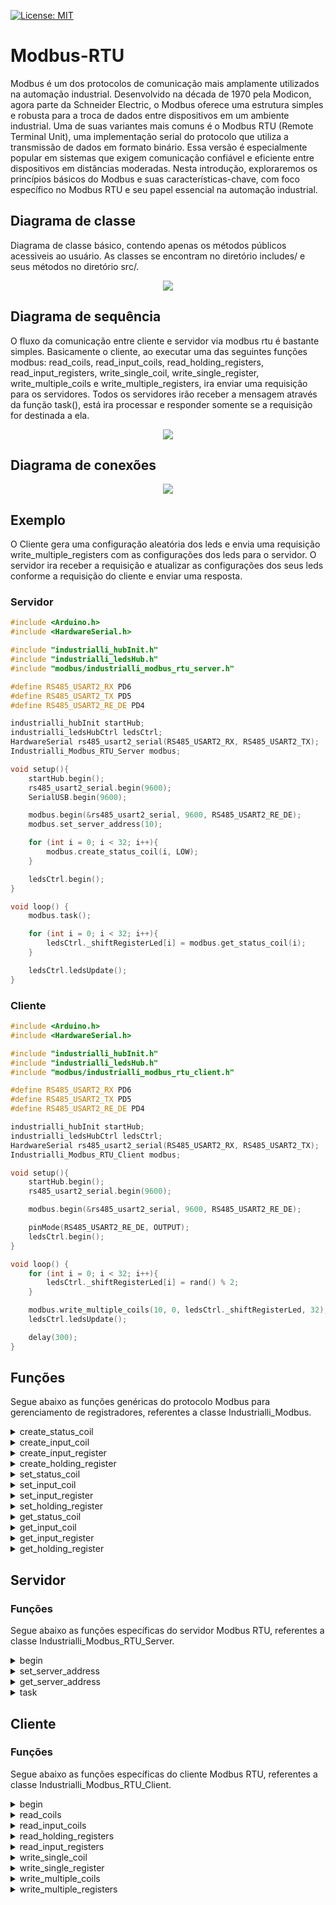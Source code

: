 [![License: MIT](https://img.shields.io/badge/License-MIT-yellow.svg)](https://opensource.org/licenses/MIT)

# Modbus-RTU
Modbus é um dos protocolos de comunicação mais amplamente utilizados na automação industrial. Desenvolvido na década de 1970 pela Modicon, agora parte da Schneider Electric, o Modbus oferece uma estrutura simples e robusta para a troca de dados entre dispositivos em um ambiente industrial. Uma de suas variantes mais comuns é o Modbus RTU (Remote Terminal Unit), uma implementação serial do protocolo que utiliza a transmissão de dados em formato binário. Essa versão é especialmente popular em sistemas que exigem comunicação confiável e eficiente entre dispositivos em distâncias moderadas. Nesta introdução, exploraremos os princípios básicos do Modbus e suas características-chave, com foco específico no Modbus RTU e seu papel essencial na automação industrial.

## Diagrama de classe
Diagrama de classe básico, contendo apenas os métodos públicos acessiveis ao usuário. As classes se encontram no diretório includes/ e seus métodos no diretório src/.

<p align="center">
  <img src="https://github.com/Industrialli/Modbus-RTU/blob/main/class_diagram.png" />
</p>

## Diagrama de sequência
O fluxo da comunicação entre cliente e servidor via modbus rtu é bastante simples. Basicamente o cliente, ao executar uma das seguintes funções modbus: read_coils, read_input_coils, read_holding_registers, read_input_registers, write_single_coil, write_single_register, write_multiple_coils e write_multiple_registers, ira enviar uma requisição para os servidores. Todos os servidores irão receber a mensagem através da função task(), está ira processar e responder somente se a requisição for destinada a ela.

<p align="center">
  <img src="https://github.com/Industrialli/Modbus-RTU/blob/main/sequence_diagram.png" />
</p>

## Diagrama de conexões

<p align="center">
  <img src="https://github.com/Industrialli/Modbus-RTU/blob/main/industrialli_hub_rs485.png" />
</p>

## Exemplo
O Cliente gera uma configuração aleatória dos leds e envia uma requisição write_multiple_registers com as configurações dos leds para o servidor. O servidor ira receber a requisição e atualizar as configurações dos seus leds conforme a requisição do cliente e enviar uma resposta.


### Servidor
```cpp
#include <Arduino.h>
#include <HardwareSerial.h>

#include "industrialli_hubInit.h"
#include "industrialli_ledsHub.h"
#include "modbus/industrialli_modbus_rtu_server.h"

#define RS485_USART2_RX PD6
#define RS485_USART2_TX PD5
#define RS485_USART2_RE_DE PD4

industrialli_hubInit startHub;
industrialli_ledsHubCtrl ledsCtrl;
HardwareSerial rs485_usart2_serial(RS485_USART2_RX, RS485_USART2_TX);
Industrialli_Modbus_RTU_Server modbus;

void setup(){
	startHub.begin();
	rs485_usart2_serial.begin(9600);
	SerialUSB.begin(9600);

	modbus.begin(&rs485_usart2_serial, 9600, RS485_USART2_RE_DE);
	modbus.set_server_address(10);

	for (int i = 0; i < 32; i++){
		modbus.create_status_coil(i, LOW);
	}

	ledsCtrl.begin();
}

void loop() {
	modbus.task();

	for (int i = 0; i < 32; i++){
		ledsCtrl._shiftRegisterLed[i] = modbus.get_status_coil(i);
	}

	ledsCtrl.ledsUpdate();
}
```

### Cliente
```cpp
#include <Arduino.h>
#include <HardwareSerial.h>

#include "industrialli_hubInit.h"
#include "industrialli_ledsHub.h"
#include "modbus/industrialli_modbus_rtu_client.h"

#define RS485_USART2_RX PD6
#define RS485_USART2_TX PD5
#define RS485_USART2_RE_DE PD4

industrialli_hubInit startHub;
industrialli_ledsHubCtrl ledsCtrl;
HardwareSerial rs485_usart2_serial(RS485_USART2_RX, RS485_USART2_TX);
Industrialli_Modbus_RTU_Client modbus;

void setup(){
	startHub.begin();
	rs485_usart2_serial.begin(9600);

	modbus.begin(&rs485_usart2_serial, 9600, RS485_USART2_RE_DE);

	pinMode(RS485_USART2_RE_DE, OUTPUT);
	ledsCtrl.begin();
}

void loop() {
	for (int i = 0; i < 32; i++){
		ledsCtrl._shiftRegisterLed[i] = rand() % 2;
	}

	modbus.write_multiple_coils(10, 0, ledsCtrl._shiftRegisterLed, 32);
	ledsCtrl.ledsUpdate();

	delay(300);
}
```

## Funções

Segue abaixo as funções genéricas do protocolo Modbus para gerenciamento de registradores, referentes a classe Industrialli_Modbus.

<details>
<summary>create_status_coil</summary>

Inicializa um registrador do tipo coil.

**Parâmetros:**
- uint16_t _address: endereço do coil.
- bool: _value: valor do coil.

**Retorno:** void

**Exemplo**
```cpp
modbus.create_status_coil(11, 1);
```
</details>
  
<details>
<summary>create_input_coil</summary>

Inicializa um registrador do tipo discrete input coil.

**Parâmetros:**

- uint16_t _address: endereço do coil.
- bool: _value: valor do coil.

**Retorno:** void

**Exemplo**
```cpp
  modbus.create_input_coil(11, 1);
```
</details>

<details>
<summary>create_input_register</summary>

Inicializa um registrador do tipo input.

**Parâmetros:**

- uint16_t _address: endereço do registrador.
- uint16_t: _value: valor do registrador.

**Retorno:** void

**Exemplo**
```cpp
  modbus.create_input_register(15, 1332);
```
</details>

<details>
<summary>create_holding_register</summary>

Inicializa um registrador do tipo holding.

**Parâmetros:**

- uint16_t _address: endereço do registrador.
- uint16_t: _value: valor do registrador.

**Retorno:** void

**Exemplo**
```cpp
  modbus.create_holding_register(12, 5543);
```
</details>

<details>
<summary>set_status_coil</summary>

Atualiza um registrador do tipo coil.

**Parâmetros:**
- uint16_t _address: endereço do coil.
- bool: _value: valor do coil.

**Retorno:** void

**Exemplo**
```cpp
modbus.set_status_coil(11, 1);
```
</details>
  
<details>
<summary>set_input_coil</summary>

Atualiza um registrador do tipo discrete input coil.

**Parâmetros:**

- uint16_t _address: endereço do coil.
- bool: _value: valor do coil.

**Retorno:** void

**Exemplo**
```cpp
  modbus.set_input_coil(11, 1);
```
</details>

<details>
<summary>set_input_register</summary>

Atualiza um registrador do tipo input.

**Parâmetros:**

- uint16_t _address: endereço do registrador.
- uint16_t: _value: valor do registrador.

**Retorno:** void

**Exemplo**
```cpp
  modbus.set_input_register(15, 1332);
```
</details>

<details>
<summary>set_holding_register</summary>

Atualiza um registrador do tipo holding.

**Parâmetros:**

- uint16_t _address: endereço do registrador.
- uint16_t: _value: valor do registrador.

**Retorno:** void

**Exemplo**
```cpp
  modbus.set_holding_register(12, 5543);
```
</details>

<details>
<summary>get_status_coil</summary>

Retorna o valor de um registrador do tipo coil.

**Parâmetros:**
- uint16_t _address: endereço do coil.

**Retorno:** bool: valor do coil.

**Exemplo**
```cpp
bool value = modbus.get_status_coil(11);
```
</details>
  
<details>
<summary>get_input_coil</summary>

Retorna o valor de um registrador do tipo discrete input coil.

**Parâmetros:**

- uint16_t _address: endereço do coil.

**Retorno:** bool: valor do coil.

**Exemplo**
```cpp
bool value = modbus.get_input_coil(11);
```
</details>

<details>
<summary>get_input_register</summary>

Retorna o valor de um registrador do tipo input.

**Parâmetros:**

- uint16_t _address: endereço do registrador.

**Retorno:** uint16_t: valor do registrador.

**Exemplo**
```cpp
uint16_t value = modbus.set_input_register(15);
```
</details>

<details>
<summary>get_holding_register</summary>

Retorna o valor de um registrador do tipo holding.

**Parâmetros:**

- uint16_t _address: endereço do registrador.

**Retorno:** uint16_t: valor do registrador.

**Exemplo**
```cpp
uint16_t value = modbus.get_holding_register(12);
```
</details>

## Servidor

### Funções

Segue abaixo as funções específicas do servidor Modbus RTU, referentes a classe Industrialli_Modbus_RTU_Server.

<details>
<summary>begin</summary>
Inicializa um servidor Modbus RTU.

**Parâmetros:**

- HardwareSerial *_serial: endereço de memória referente a conexão serial.
- long _baud: frequência da comunicação serial.
- int _de_pin: pino re/de.

**Retorno:** void

**Exemplo**
```cpp
rs485_usart2_serial.begin(9600);
modbus.begin(&rs485_usart2_serial, 9600, RS485_USART2_RE_DE);
```
</details>

<details>
<summary>set_server_address</summary>
Define o endereço do servidor Modbus RTU.

**Parâmetros:**

- uint8_t _server_address: endereço do servidor.

**Retorno:** void

**Exemplo**
```cpp
modbus.set_server_address(10);
```
</details>

<details>
<summary>get_server_address</summary>
Retorna o endereço do servidor Modbus RTU.

**Parâmetros:** void

**Retorno:** uint8_t _server_address: endereço do servidor.
</details>

<details>
<summary>task</summary>
Recebe, processa e responde um frame de requisição do cliente.

**Parâmetros:** void

**Retorno:** void

**Exemplo**
```cpp
void loop(){
  modbus.task();
}
```
</details>

## Cliente

### Funções

Segue abaixo as funções específicas do cliente Modbus RTU, referentes a classe Industrialli_Modbus_RTU_Client.

<details>
<summary>begin</summary>
Inicializa um cliente Modbus RTU.

**Parâmetros:**

- HardwareSerial *_serial: endereço de memória referente a conexão serial.
- long _baud: frequência da comunicação serial.
- int _de_pin: pino re/de.

**Retorno:** void

**Exemplo**
```cpp
rs485_usart2_serial.begin(9600);
modbus.begin(&rs485_usart2_serial, 9600, RS485_USART2_RE_DE);
```
</details>

<details>
<summary>read_coils</summary>
Envia uma requisição Modbus RTU do tipo read coils para um servidor.

**Parâmetros:**

- uint8_t _address: endereço do servidor.
- uint16_t _starting_address: endereço de inicio da leitura dos registradores do tipo status coil.
- uint16_t _quantity_of_coils: quantidade de registradores do tipo status coil que serão lidos a partir do endereço de início.

**Retorno:** void

**Exemplo**
```cpp
modbus.read_coils(10, 0, 32);
```
</details>

<details>
<summary>read_input_coils</summary>
Envia uma requisição Modbus RTU do tipo read input coils para um servidor.

**Parâmetros:**

- uint8_t _address: endereço do servidor.
- uint16_t _starting_address: endereço de inicio da leitura dos registradores do tipo input coil.
- uint16_t _quantity_of_coils: quantidade de registradores do tipo input coil que serão lidos a partir do endereço de início.

**Retorno:** void

**Exemplo**
```cpp
modbus.read_input_coils(10, 0, 32);
```
</details>

<details>
<summary>read_holding_registers</summary>
Envia uma requisição Modbus RTU do tipo read holding registers para um servidor.

**Parâmetros:**

- uint8_t _address: endereço do servidor.
- uint16_t _starting_address: endereço de inicio da leitura dos registradores do tipo holding.
- uint16_t _quantity_of_registers: quantidade de registradores do holding que serão lidos a partir do endereço de início.

**Retorno:** void

**Exemplo**
```cpp
modbus.read_holding_registers(10, 0, 32);
```
</details>

<details>
<summary>read_input_registers</summary>
Envia uma requisição Modbus RTU do tipo read input registers para um servidor.

**Parâmetros:**

- uint8_t _address: endereço do servidor.
- uint16_t _starting_address: endereço de inicio da leitura dos registradores do tipo input.
- uint16_t _quantity_of_registers: quantidade de registradores do input que serão lidos a partir do endereço de início.

**Retorno:** void

**Exemplo**
```cpp
modbus.read_input_registers(10, 0, 32);
```
</details>

<details>
<summary>write_single_coil</summary>
Envia uma requisição Modbus RTU do tipo write single coil para um servidor.

**Parâmetros:**

- uint8_t _address: Endereço do servidor.
- uint16_t _coil_address: endereço do coil.
- uint16_t _value: valor do coil.

**Retorno:** void

**Exemplo**
```cpp
modbus.write_single_coil(10, 5, 0xFF00);
```
</details>

<details>
<summary>write_single_register</summary>
Envia uma requisição Modbus RTU do tipo write single register para um servidor.

**Parâmetros:**

- uint8_t _address: Endereço do servidor.
- uint16_t _register_address: endereço do registrador do tipo holding.
- uint16_t _value: valor do registrador.

**Retorno:** void

**Exemplo**
```cpp
modbus.write_single_register(10, 5, 6454);
```
</details>


<details>
<summary>write_multiple_coils</summary>
Envia uma requisição Modbus RTU do tipo write nultiple coils para um servidor.

**Parâmetros:**

- uint8_t _address: endereço do servidor.
- uint16_t _starting_address: endereço de inicio dos registradores do tipo coil que serão alterados os valores.
- uint8_t* _values: vetor boleano que contem os novos valores dos registradores do tipo coil.
- uint16_t _quantity_of_coils: quantidade de registradores do tipo coil que terão seus valores atualizados.

**Retorno:** void

**Exemplo**
```cpp
uint8_t values[5] = {0,1,1,0,1};
modbus.write_multiple_coils(10, 0, values, 5);
```
</details>

<details>
<summary>write_multiple_registers</summary>
Envia uma requisição Modbus RTU do tipo write nultiple registers para um servidor.

**Parâmetros:**

- uint8_t _address: endereço do servidor.
- uint16_t _starting_address: endereço de inicio dos registradores do tipo holding que serão alterados os valores.
- uint16_t* _values: vetor que contem os novos valores dos registradores do tipo holding.
- uint16_t _quantity_of_coils: quantidade de registradores do tipo holding que terão seus valores atualizados.

**Retorno:** void

**Exemplo**
```cpp
uint8_t values[5] = {423,22,324,2,1};
modbus.write_multiple_registers(10, 0, values, 5);
```
</details>
